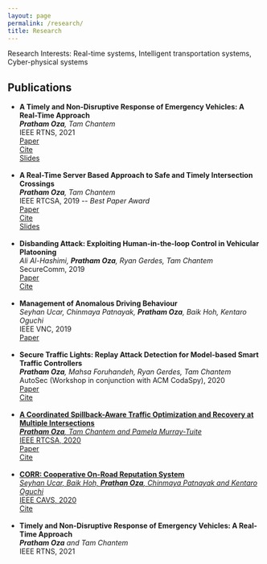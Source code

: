 ```yaml
---
layout: page
permalink: /research/
title: Research
---
```

Research Interests: Real-time systems, Intelligent transportation systems, Cyber-physical systems

<h2>Publications</h2>
<ul>
  <li>
		<b>A Timely and Non-Disruptive Response of Emergency Vehicles: A Real-Time Approach</b><br>
    <i><b>Pratham Oza</b>, Tam Chantem</i><br>
    IEEE RTNS, 2021<br>
		<a href="https://filebox.ece.vt.edu/~prathamo/rtns2021/paper.pdf"><div class="color-button">Paper</div></a><a href="https://ieeexplore.ieee.org/document/8864584"><div class="color-button">Cite</div></a><a href="https://filebox.ece.vt.edu/~prathamo/rtns2021/ppt.pptx"><div class="color-button">Slides</div></a>
	</li><br>
	<li>
		<b>A Real-Time Server Based Approach to Safe and Timely Intersection Crossings</b><br>
    <i><b>Pratham Oza</b>, Tam Chantem</i><br>
    IEEE RTCSA, 2019 -- <i>Best Paper Award</i><br>
		<a href="https://filebox.ece.vt.edu/~prathamo/rtcsa2019/paper.pdf"><div class="color-button">Paper</div></a><a href="https://ieeexplore.ieee.org/document/8864584"><div class="color-button">Cite</div></a><a href="https://filebox.ece.vt.edu/~prathamo/rtcsa2019/ppt.pptx"><div class="color-button">Slides</div></a>
	</li><br>
	<li>
		<b>Disbanding Attack: Exploiting Human-in-the-loop Control in Vehicular Platooning</b><br>
    <i>Ali Al-Hashimi, <b>Pratham Oza</b>, Ryan Gerdes, Tam Chantem</i><br>
		SecureComm, 2019<br>
		<a href=""https://filebox.ece.vt.edu/~prathamo/securecomm2019/paper.pdf""><div class="color-button">Paper</div></a><a href="https://link.springer.com/chapter/10.1007/978-3-030-37231-6_9"><div class="color-button">Cite</div></a>
	</li><br>
	<li>
		<b>Management of Anomalous Driving Behaviour</b><br>
    <i>Seyhan Ucar, Chinmaya Patnayak, <b>Pratham Oza</b>, Baik Hoh, Kentaro Oguchi</i><br>
		IEEE VNC, 2019<br>
		<a href="https://ieeexplore.ieee.org/abstract/document/9062814"><div class="color-button">Paper</div></a>
	</li><br>
  <li>
		<b>Secure Traffic Lights: Replay Attack Detection for Model-based Smart Traffic Controllers</b><br>
    <i><b>Pratham Oza</b>, Mahsa Foruhandeh, Ryan Gerdes, Tam Chantem</i><br>
		AutoSec (Workshop in conjunction with ACM CodaSpy), 2020<br>
    <a href="https://filebox.ece.vt.edu/~prathamo/autosec2020/paper.pdf"><div class="color-button">Paper</div></a><a href="https://dl.acm.org/doi/abs/10.1145/3375706.3380554"><div class="color-button">Cite</div></a><a href="https://filebox.ece.vt.edu/~prathamo/autosec2020/ppt.pptx">
	</li><br>
  <li>
		<b>A Coordinated Spillback-Aware Traffic Optimization and Recovery at Multiple Intersections</b><br>
    <i><b>Pratham Oza</b>, Tam Chantem and Pamela Murray-Tuite</i><br>
    IEEE RTCSA, 2020<br>
        <a href="https://filebox.ece.vt.edu/~prathamo/rtcsa2020/paper.pdf"><div class="color-button">Paper</div></a><a href="https://ieeexplore.ieee.org/abstract/document/9203582"><div class="color-button">Cite</div></a><a href="https://filebox.ece.vt.edu/~prathamo/rtcsa2020/ppt.pptx">
</li><br>
    <li>
		<b>CORR: Cooperative On-Road Reputation System</b><br>
      <i>Seyhan Ucar, Baik Hoh, <b>Prathan Oza</b>, Chinmaya Patnayak and Kentaro Oguchi</i><br>
    IEEE CAVS, 2020<br>
<!-- 		<a href="https://filebox.ece.vt.edu/~prathamo/RTCSA_2019.pdf"><div class="color-button">Paper</div></a> -->
    <a href="https://ieeexplore.ieee.org/document/9334679"><div class="color-button">Cite</div></a>
<!--     <a href="https://filebox.ece.vt.edu/~prathamo/RTCSA_Presentation_PrathamOza.pptx"><div class="color-button">Slides</div></a> -->
	</li><br>
    <li>
		<b>Timely and Non-Disruptive Response of Emergency Vehicles: A Real-Time Approach</b><br>
      <i><b>Pratham Oza</b> and Tam Chantem</i><br>
    IEEE RTNS, 2021<br>
<!-- 		<a href="https://filebox.ece.vt.edu/~prathamo/RTCSA_2019.pdf"><div class="color-button">Paper</div></a> -->
<!--     <a href="https://ieeexplore.ieee.org/document/9334679"><div class="color-button">Cite</div></a> -->
<!--     <a href="https://filebox.ece.vt.edu/~prathamo/RTCSA_Presentation_PrathamOza.pptx"><div class="color-button">Slides</div></a> -->
	</li><br>
</ul>

